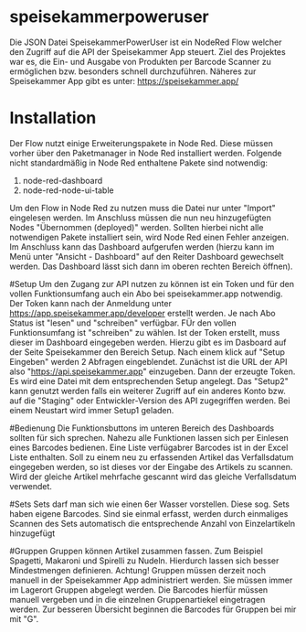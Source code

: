 # speisekammerpoweruser
Die JSON Datei SpeisekammerPowerUser ist ein NodeRed Flow welcher den Zugriff auf die API der Speisekammer App steuert.
Ziel des Projektes war es, die Ein- und Ausgabe von Produkten per Barcode Scanner zu ermöglichen bzw. besonders schnell durchzuführen.
Näheres zur Speisekammer App gibt es unter: https://speisekammer.app/


# Installation
Der Flow nutzt einige Erweiterungspakete in Node Red. Diese müssen vorher über den Paketmanager in Node Red installiert werden.
Folgende nicht standardmäßig in Node Red enthaltene Pakete sind notwendig:
1. node-red-dashboard
2. node-red-node-ui-table

Um den Flow in Node Red zu nutzen muss die Datei nur unter "Import" eingelesen werden. Im Anschluss müssen die nun neu hinzugefügten Nodes "Übernommen (deployed)" werden.
Sollten hierbei nicht alle notwendigen Pakete installiert sein, wird Node Red einen Fehler anzeigen. Im Anschluss kann das Dashboard aufgerufen werden (hierzu kann im Menü unter "Ansicht - Dashboard" auf den Reiter Dashboard gewechselt werden. Das Dashboard lässt sich dann im oberen rechten Bereich öffnen).

#Setup
Um den Zugang zur API nutzen zu können ist ein Token und für den vollen Funktionsumfang auch ein Abo bei speisekammer.app notwendig. Der Token kann nach der Anmeldung unter https://app.speisekammer.app/developer erstellt werden. Je nach Abo Status ist "lesen" und "schreiben" verfügbar. FÜr den vollen Funktionsumfang ist "schreiben" zu wählen.
Ist der Token erstellt, muss dieser im Dashboard eingegeben werden. Hierzu gibt es im Dasboard auf der Seite Speisekammer den Bereich Setup. Nach einem klick auf "Setup Eingeben" werden 2 Abfragen eingeblendet.
Zunächst ist die URL der API also "https://api.speisekammer.app" einzugeben. Dann der erzeugte Token. Es wird eine Datei mit dem entsprechenden Setup angelegt. Das "Setup2" kann genutzt werden falls ein weiterer Zugriff auf ein anderes Konto bzw. auf die "Staging" oder Entwickler-Version des API zugegriffen werden. Bei einem Neustart wird immer Setup1 geladen.

#Bedienung
Die Funktionsbuttons im unteren Bereich des Dashboards sollten für sich sprechen. Nahezu alle Funktionen lassen sich per Einlesen eines Barcodes bedienen. Eine Liste verfügabrer Barcodes ist in der Excel Liste enthalten. Soll zu einem neu zu erfassenden Artikel das Verfallsdatum eingegeben werden, so ist dieses vor der Eingabe des Artikels zu scannen. Wird der gleiche Artikel mehrfache gescannt wird das gleiche Verfallsdatum verwendet.

#Sets
Sets darf man sich wie einen 6er Wasser vorstellen. Diese sog. Sets haben eigene Barcodes. Sind sie einmal erfasst, werden durch einmaliges Scannen des Sets automatisch die entsprechende Anzahl von Einzelartikeln hinzugefügt

#Gruppen
Gruppen können Artikel zusammen fassen. Zum Beispiel Spagetti, Makaroni und Spirelli zu Nudeln. Hierdurch lassen sich besser Mindestmengen definieren. Achtung! Gruppen müssen derzeit noch manuell in der Speisekammer App administriert werden. Sie müssen immer im Lagerort Gruppen abgelegt werden. Die Barcodes hierfür müssen manuell vergeben und in die einzelnen Gruppenartiekel eingetragen werden.
Zur besseren Übersicht beginnen die Barcodes für Gruppen bei mir mit "G".
